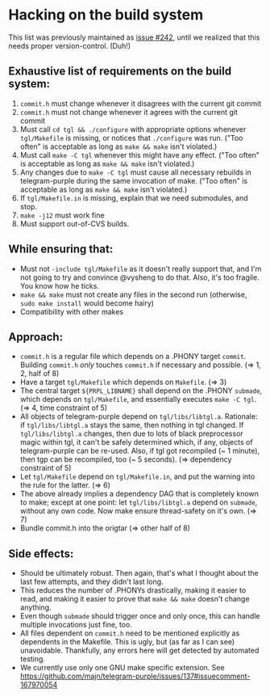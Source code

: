 # Hacking on the build system

This list was previously maintained as [issue #242](https://github.com/majn/telegram-purple/issues/242), until we realized that this needs proper version-control. (Duh!)

## Exhaustive list of requirements on the build system:

1. `commit.h` must change whenever it disagrees with the current git commit
1. `commit.h` must not change whenever it agrees with the current git commit
1. Must call `cd tgl && ./configure` with appropriate options whenever `tgl/Makefile` is missing, or notices that `./configure` was run. ("Too often" is acceptable as long as `make && make` isn't violated.)
1. Must call `make -C tgl` whenever this might have any effect. ("Too often" is acceptable as long as `make && make` isn't violated.)
1. Any changes due to `make -C tgl` must cause all necessary rebuilds in telegram-purple during the same invocation of make. ("Too often" is acceptable as long as `make && make` isn't violated.)
1. If `tgl/Makefile.in` is missing, explain that we need submodules, and stop.
1. `make -j12` must work fine
1. Must support out-of-CVS builds.

## While ensuring that:

- Must not `-include tgl/Makefile` as it doesn't really support that, and I'm not going to try and convince @vysheng to do that. Also, it's too fragile. You know how he ticks.
- `make && make` must not create any files in the second run (otherwise, `sudo make install` would become hairy)
- Compatibility with other makes

## Approach:

- `commit.h` is a regular file which depends on a .PHONY target `commit`. Building `commit.h` *only* touches `commit.h` if necessary and possible. (=> 1, 2, half of 8)
- Have a target `tgl/Makefile` which depends on `Makefile`. (=> 3)
- The central target `${PRPL_LIBNAME}` shall depend on the .PHONY `submade`, which depends on `tgl/Makefile`, and essentially executes `make -C tgl`. (=> 4, time constraint of 5)
- All objects of telegram-purple depend on `tgl/libs/libtgl.a`. Rationale: if `tgl/libs/libtgl.a` stays the same, then nothing in tgl changed. If `tgl/libs/libtgl.a` changes, then due to lots of black preprocessor magic within tgl, it can't be safely determined which, if any, objects of telegram-purple can be re-used. Also, if tgl got recompiled (~ 1 minute), then tgp can be recompiled, too (~ 5 seconds). (=> dependency constraint of 5)
- Let `tgl/Makefile` depend on `tgl/Makefile.in`, and put the warning into the rule for the latter. (=> 6)
- The above already implies a dependency DAG that is completely known to make; except at one point: let `tgl/libs/libtgl.a` depend on `submade`, without any own code. Now make ensure thread-safety on it's own. (=> 7)
- Bundle commit.h into the origtar (=> other half of 8)

## Side effects:

- Should be ultimately robust. Then again, that's what I thought about the last few attempts, and they didn't last long.
- This reduces the number of .PHONYs drastically, making it easier to read, and making it easier to prove that `make && make` doesn't change anything.
- Even though `submade` should trigger once and only once, this can handle multiple invocations just fine, too.
- All files dependent on `commit.h` need to be mentioned explicitly as dependents in the Makefile. This is ugly, but (as far as I can see) unavoidable. Thankfully, any errors here will get detected by automated testing.
- We currently use only one GNU make specific extension. See https://github.com/majn/telegram-purple/issues/137#issuecomment-167970054

